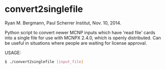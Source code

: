 convert2singlefile
========
Ryan M. Bergmann, Paul Scherrer Institut, Nov. 10, 2014.

Python script to convert newer MCNP inputs which have 'read file' cards into a single file for use with MCNPX 2.4.0, which is openly distributed. Can be useful in situations where people are waiting for license approval.

USAGE:

``` bash
$ ./convert2singlefile [input_file]
```
